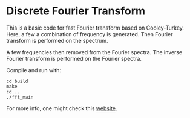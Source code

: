 # Discrete Fourier Transform

This is a basic code for fast Fourier transform based on Cooley-Turkey.
Here, a few a combination of frequency is generated. Then Fourier
transform is performed on the spectrum.

A few frequencies then removed from the Fourier spectra. The inverse
Fourier transform is performed on the Fourier spectra.

Compile and run with:
```
cd build
make
cd ..
./fft_main
```

For more info, one might check this [website](https://fakephysicist.com/misc/cooley-turkey-dfft-vectors-cpp/).